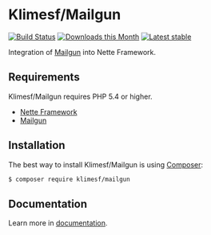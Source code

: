 Klimesf/Mailgun
===============

[![Build Status](https://travis-ci.org/klimesf/Mailgun.svg?branch=master)](https://travis-ci.org/klimesf/Mailgun)
[![Downloads this Month](https://img.shields.io/packagist/dm/klimesf/mailgun.svg)](https://packagist.org/packages/klimesf/mailgun)
[![Latest stable](https://img.shields.io/packagist/v/klimesf/mailgun.svg)](https://packagist.org/packages/klimesf/mailgun)

Integration of [Mailgun](https://github.com/mailgun/mailgun-php) into Nette Framework.


Requirements
------------

Klimesf/Mailgun requires PHP 5.4 or higher.

- [Nette Framework](https://github.com/nette/nette)
- [Mailgun](https://github.com/mailgun/mailgun-php)


Installation
------------

The best way to install Klimesf/Mailgun is using [Composer](http://getcomposer.org/):

```sh
$ composer require klimesf/mailgun
```


Documentation
------------

Learn more in [documentation](https://github.com/Klimesf/Mailgun/blob/master/docs/en/index.md).

